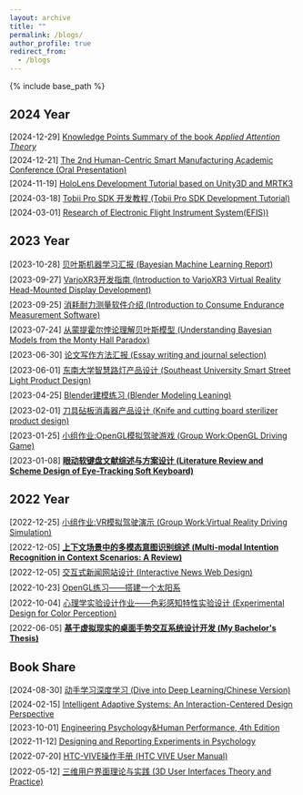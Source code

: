 ```yaml
---
layout: archive
title: ""
permalink: /blogs/
author_profile: true
redirect_from:
  - /blogs
---
```


{% include base_path %}
<style>
p {
    margin-top: 0em;
    margin-bottom: 0.5em; /* 调整为你认为合适的值 */
}
</style>

## 2024 Year
[2024-12-29] [Knowledge Points Summary of the book _Applied Attention Theory_ ](https://melon-zhang.gitbook.io/ruisheng-zhang-docs/applied-attention-theory-knowledge-points)

[2024-12-21] [The 2nd Human-Centric Smart Manufacturing Academic Conference (Oral Presentation)](/blogs/2024/12/Conference_Oral_Presentation/)

[2024-11-19] [HoloLens Development Tutorial based on Unity3D and MRTK3](https://docs.google.com/document/d/1EufCl7JMoUnQRbj9GY8CopBDM12l-Dq-xQmAKHs6j1E/edit?usp=sharing)

[2024-03-18] [Tobii Pro SDK 开发教程 (Tobii Pro SDK Development Tutorial)](https://docs.google.com/presentation/d/1Wr5w-5GRo-_frGUTH2YHprniDYChZOYp/edit?usp=sharing&ouid=100297279513463186179&rtpof=true&sd=true)

[2024-03-01] [Research of Electronic Flight Instrument System(EFIS))](../files/2024-03-01.pdf)

## 2023 Year
[2023-10-28] [贝叶斯机器学习汇报 (Bayesian Machine Learning Report)](../files/2023-10-28.pdf)

[2023-09-27] [VarjoXR3开发指南 (Introduction to VarjoXR3 Virtual Reality Head-Mounted Display Development)](../files/2023-09-27.pdf)

[2023-09-25] [消耗耐力测量软件介绍 (Introduction to Consume Endurance Measurement Software)](../files/2023-09-25.pdf)

[2023-07-24] [从蒙提霍尔悖论理解贝叶斯模型 (Understanding Bayesian Models from the Monty Hall Paradox)](../files/2023-07-24.pdf)

[2023-06-30] [论文写作方法汇报 (Essay writing and journal selection)](../files/2023-06-30.pdf)

[2023-06-01] [东南大学智慧路灯产品设计 (Southeast University Smart Street Light Product Design)](../files/2023-06-01.pdf)

[2023-04-25] [Blender建模练习 (Blender Modeling Leaning)](../files/2023-04-25.pdf)

[2023-02-01] [刀具砧板消毒器产品设计 (Knife and cutting board sterilizer product design)](../files/2023-02-01.pdf)

[2023-01-25] [小组作业:OpenGL模拟驾驶游戏 (Group Work:OpenGL Driving Game)](https://drive.google.com/file/d/1aEtHaxnJk7JKSTUshmjkV-_qFU953CHT/view?usp=sharing)

[2023-01-08] [**眼动软键盘文献综述与方案设计 (Literature Review and Scheme Design of Eye-Tracking Soft Keyboard)**](../files/2023-01-08.pdf)

## 2022 Year
[2022-12-25] [小组作业:VR模拟驾驶演示 (Group Work:Virtual Reality Driving Simulation)](https://drive.google.com/file/d/1ryOruc_uhJQt2VQCcmnYGUfgfW_n1RMJ/view?usp=sharing)

[2022-12-05] [**上下文场景中的多模态意图识别综述 (Multi-modal Intention Recognition in Context Scenarios: A Review)**](../files/2022-12-05.pdf)

[2022-12-05] [交互式新闻网站设计 (Interactive News Web Design)](https://www.figma.com/proto/R6ywW5fDKnnSzXuMfLK8Gd/News-Web-Design-Work---220426-ZRS?page-id=182%3A1749&node-id=258-6048&node-type=CANVAS&viewport=753%2C631%2C0.07&t=jkobKEmXIqYnPRmg-1&scaling=scale-down&content-scaling=fixed&starting-point-node-id=182%3A19724)

[2022-10-23] [OpenGL练习——搭建一个太阳系](/blogs/2022/10/LearningOpenGL/)

[2022-10-04] [心理学实验设计作业——色彩感知特性实验设计 (Experimental Design for Color Perception)](../files/2022-10-04.pdf)

[2022-06-05] [**基于虚拟现实的桌面手势交互系统设计开发 (My Bachelor's Thesis)**](../files/2022-06-05.pdf)


## Book Share
[2024-08-30] [动手学习深度学习 (Dive into Deep Learning/Chinese Version)](https://zh-v2.d2l.ai/d2l-zh.pdf)

[2024-02-15] [Intelligent Adaptive Systems: An Interaction-Centered Design Perspective](https://www.taylorfrancis.com/books/mono/10.1201/b17742/intelligent-adaptive-systems-simon-banbury-catherine-burns-ming-hou)

[2023-10-01] [Engineering Psychology&Human Performance, 4th Edition](https://www.taylorfrancis.com/books/mono/10.4324/9781003177616/engineering-psychology-human-performance-christopher-wickens-justin-hollands-simon-banbury-william-helton)

[2022-11-12] [Designing and Reporting Experiments in Psychology](https://books.google.com.sg/books?id=DthEBgAAQBAJ&printsec=copyright&redir_esc=y#v=onepage&q&f=false)

[2022-07-20] [HTC-VIVE操作手册 (HTC VIVE User Manual)](https://drive.google.com/file/d/1DpwvJlzLS8EVWLci5qeWcwg_-hDVa0tJ/view?usp=sharing)

[2022-05-12] [三维用户界面理论与实践 (3D User Interfaces Theory and Practice)](https://ptgmedia.pearsoncmg.com/images/9780201758672/samplepages/0201758679.pdf)

